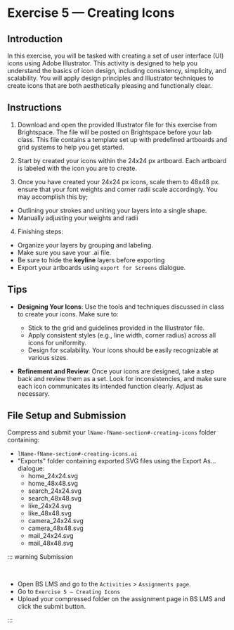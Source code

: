 # Exercise 5 — Creating Icons

## Introduction

In this exercise, you will be tasked with creating a set of user interface (UI) icons using Adobe Illustrator. This activity is designed to help you understand the basics of icon design, including consistency, simplicity, and scalability. You will apply design principles and Illustrator techniques to create icons that are both aesthetically pleasing and functionally clear.

## Instructions

1. Download and open the provided Illustrator file for this exercise from Brightspace. The file will be posted on Brightspace before your lab class. This file contains a template set up with predefined artboards and grid systems to help you get started.

2. Start by created your icons within the 24x24 px artboard. Each artboard is labeled with the icon you are to create.

3. Once you have created your 24x24 px icons, scale them to 48x48 px. ensure that your font weights and corner radii scale accordingly. You may accomplish this by;

- Outlining your strokes and uniting your layers into a single shape.
- Manually adjusting your weights and radii

4. Finishing steps:

- Organize your layers by grouping and labeling.
- Make sure you save your .ai file.
- Be sure to hide the **keyline** layers before exporting
- Export your artboards using `export for Screens` dialogue.

## Tips

- **Designing Your Icons**: Use the tools and techniques discussed in class to create your icons. Make sure to:

  - Stick to the grid and guidelines provided in the Illustrator file.
  - Apply consistent styles (e.g., line width, corner radius) across all icons for uniformity.
  - Design for scalability. Your icons should be easily recognizable at various sizes.

- **Refinement and Review**: Once your icons are designed, take a step back and review them as a set. Look for inconsistencies, and make sure each icon communicates its intended function clearly. Adjust as necessary.

## File Setup and Submission

Compress and submit your `lName-fName-section#-creating-icons` folder containing:

- `lName-fName-section#-creating-icons.ai`
- "Exports" folder containing exported SVG files using the Export As... dialogue:
  - home_24x24.svg
  - home_48x48.svg
  - search_24x24.svg
  - search_48x48.svg
  - like_24x24.svg
  - like_48x48.svg
  - camera_24x24.svg
  - camera_48x48.svg
  - mail_24x24.svg
  - mail_48x48.svg

::: warning Submission

<br>

<Badge type="error" text="Refer to Brightspace for your section's due date." />

- Open BS LMS and go to the `Activities` > `Assignments page`.
- Go to `Exercise 5 — Creating Icons`
- Upload your compressed folder on the assignment page in BS LMS and click the submit button.

:::

